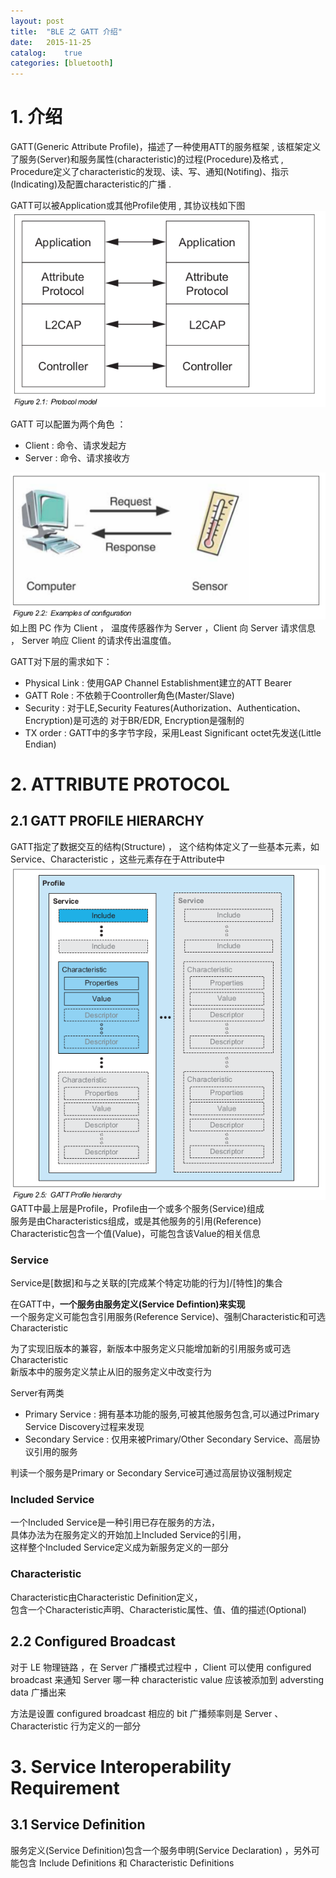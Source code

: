 ```yaml
---
layout: post
title:  "BLE 之 GATT 介绍"
date:   2015-11-25
catalog:	true
categories: [bluetooth]
---
```

# 1. 介绍 
GATT(Generic Attribute Profile)，描述了一种使用ATT的服务框架 , 该框架定义了服务(Server)和服务属性(characteristic)的过程(Procedure)及格式 , Procedure定义了characteristic的发现、读、写、通知(Notifing)、指示(Indicating)及配置characteristic的广播 .

GATT可以被Application或其他Profile使用 , 其协议栈如下图            
![](/images/bluetooth/ble_gatt_stack.png)         

GATT 可以配置为两个角色 ：         

* Client : 命令、请求发起方 
* Server : 命令、请求接收方

![](/images/bluetooth/ble_gatt_example.png)    
如上图 PC 作为 Client ， 温度传感器作为 Server ，Client 向 Server 请求信息 ， Server 响应 Client 的请求传出温度值。

GATT对下层的需求如下：

- Physical Link : 使用GAP Channel Establishment建立的ATT Bearer 
- GATT Role     : 不依赖于Coontroller角色(Master/Slave) 
- Security      : 对于LE,Security Features(Authorization、Authentication、Encryption)是可选的 
                  对于BR/EDR, Encryption是强制的 
- TX order      : GATT中的多字节字段，采用Least Significant octet先发送(Little Endian)

# 2. ATTRIBUTE PROTOCOL   

## 2.1 GATT PROFILE HIERARCHY
GATT指定了数据交互的结构(Structure) ， 这个结构体定义了一些基本元素，如Service、Characteristic ，这些元素存在于Attribute中              
![](/images/bluetooth/ble_gatt_hierarchy.png)                        
GATT中最上层是Profile，Profile由一个或多个服务(Service)组成                   
服务是由Characteristics组成，或是其他服务的引用(Reference)                 
Characteristic包含一个值(Value)，可能包含该Value的相关信息      

### Service
Service是[数据]和与之关联的[完成某个特定功能的行为]/[特性]的集合
            
在GATT中，**一个服务由服务定义(Service Defintion)来实现**             
一个服务定义可能包含引用服务(Reference Service)、强制Characteristic和可选Characteristic                        

为了实现旧版本的兼容，新版本中服务定义只能增加新的引用服务或可选Characteristic              
新版本中的服务定义禁止从旧的服务定义中改变行为                          

Server有两类 
- Primary Service   : 拥有基本功能的服务,可被其他服务包含,可以通过Primary Service Discovery过程来发现               
- Secondary Service : 仅用来被Primary/Other Secondary Service、高层协议引用的服务                     

判读一个服务是Primary or Secondary Service可通过高层协议强制规定    

### Included Service
一个Included Service是一种引用已存在服务的方法，             
具体办法为在服务定义的开始加上Included Service的引用，          
这样整个Included Service定义成为新服务定义的一部分                

### Characteristic
Characteristic由Characteristic Definition定义，                   
包含一个Characteristic声明、Characteristic属性、值、值的描述(Optional)                  

## 2.2 Configured Broadcast
对于 LE 物理链路 ，在 Server 广播模式过程中 ，Client 可以使用 configured broadcast 来通知 Server 哪一种 characteristic value 应该被添加到 adversting data 广播出来 

方法是设置 configured broadcast 相应的 bit
广播频率则是 Server 、 Characteristic 行为定义的一部分 

# 3. Service Interoperability Requirement   

## 3.1 Service Definition
服务定义(Service Definition)包含一个服务申明(Service Declaration) ，另外可能包含 Include Definitions 和 Characteristic Definitions 

 
